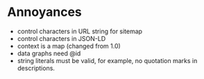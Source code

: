 # Annoyances

- control characters in URL string for sitemap
- control characters in JSON-LD
- context is a map (changed from 1.0)
- data graphs need @id
- string literals must be valid, for example, no quotation marks in descriptions.